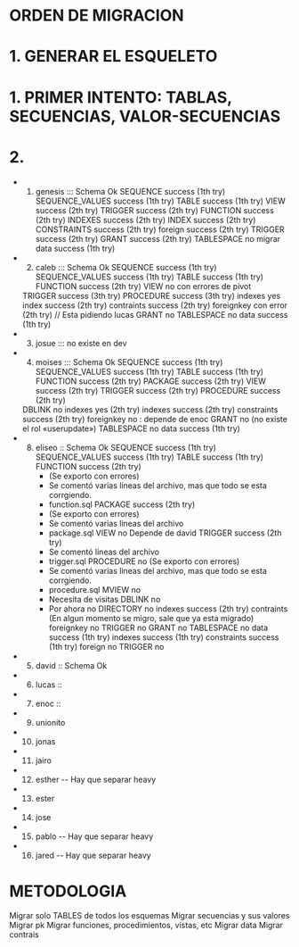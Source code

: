 # ORDEN DE MIGRACION
# 1. GENERAR EL ESQUELETO
    
# 1. PRIMER INTENTO: TABLAS, SECUENCIAS, VALOR-SECUENCIAS
    
# 2. 
- 1. genesis ::: Schema Ok
    SEQUENCE success (1th try)
    SEQUENCE_VALUES success (1th try)
    TABLE success (1th try)
    VIEW success (2th try)
    TRIGGER success (2th try)
    FUNCTION success (2th try)
    INDEXES success (2th try)
        INDEX success (2th try)
        CONSTRAINTS success (2th try)
        foreign success (2th try)
        TRIGGER success (2th try)
    GRANT success (2th try)
    TABLESPACE no migrar
    data success (1th try)
    <!-- indexes success (2th try)
    foreign success keys (2th try) -->
- 2. caleb ::: Schema Ok
    SEQUENCE success (1th try)
    SEQUENCE_VALUES success (1th try)
    TABLE success (1th try)
    FUNCTION success (2th try)
    VIEW no con errores de pivot
    <!-- PACKAGE no -->
    TRIGGER success (3th try)
    PROCEDURE success (3th try)
    <!-- MVIEW no
    DBLINK no -->
    <!-- DIRECTORY no -->
    indexes yes
        index  success (2th try)
        contraints success (2th try)
        foreignkey con error (2th try) // Esta pidiendo lucas
    GRANT no
    TABLESPACE no
    data success (1th try)
- 3. josue ::: no existe en dev
- 4. moises ::: Schema Ok
    SEQUENCE success (1th try)
    SEQUENCE_VALUES success (1th try)
    TABLE success (1th try)
    FUNCTION success (2th try)
    PACKAGE success (2th try)
    VIEW success (2th try)
    TRIGGER success (2th try)
    PROCEDURE success (2th try)
    <!-- MVIEW no -->
    DBLINK no
    <!-- DIRECTORY no -->
    indexes yes (2th try)
        indexes success (2th try)
        constraints success (2th try)
        foreignkey no : depende de enoc 
    GRANT no (no existe el rol «userupdate»)
    TABLESPACE no
    data success (1th try)
- 8. eliseo :: Schema Ok
    SEQUENCE success (1th try)
    SEQUENCE_VALUES success (1th try)
    TABLE success (1th try)
    FUNCTION success (2th try)
        - (Se exporto con errores) 
        - Se comentó varias lineas del archivo, mas que todo se esta corrgiendo.
        - function.sql
    PACKAGE success (2th try)
        - (Se exporto con errores) 
        - Se comentó varias lineas del archivo
        - package.sql
    VIEW no
        Depende de david
    TRIGGER success (2th try)
        - Se comentó lineas del archivo
        - trigger.sql
    PROCEDURE no
         (Se exporto con errores) 
        - Se comentó varias lineas del archivo, mas que todo se esta corrgiendo.
        - procedure.sql
    MVIEW no
        - Necesita de visitas
    DBLINK no
        - Por ahora no
    DIRECTORY no
        indexes success (2th try)
        contraints (En algun momento se migro, sale que ya esta migrado)
    foreignkey no
    TRIGGER no
    GRANT no
    TABLESPACE no
    data success (1th try)
    indexes success (1th try)
    constraints success (1th try)
    foreign no
    TRIGGER no
- 5. david :: Schema Ok
- 6. lucas :: 
- 7. enoc :: 
- 9. unionito
- 10. jonas
- 11. jairo
- 12. esther -- Hay que separar heavy
- 13. ester
- 14. jose
- 15. pablo -- Hay que separar heavy
- 16. jared -- Hay que separar heavy

# METODOLOGIA

Migrar solo TABLES de todos los esquemas
Migrar secuencias y sus valores
Migrar pk
Migrar funciones, procedimientos, vistas, etc
Migrar data
Migrar contrais
